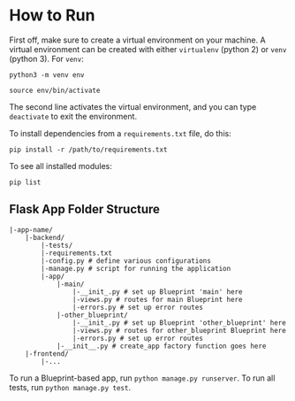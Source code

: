 # How to Run

First off, make sure to create a virtual environment on your machine. A virtual environment can be created with either `virtualenv` (python 2) or `venv` (python 3). For `venv`:

```
python3 -m venv env

source env/bin/activate
```

The second line activates the virtual environment, and you can type `deactivate` to exit the environment.

To install dependencies from a `requirements.txt` file, do this:

```
pip install -r /path/to/requirements.txt
```

To see all installed modules:

```
pip list
```

## Flask App Folder Structure

```
|-app-name/
	|-backend/
		|-tests/
		|-requirements.txt
		|-config.py # define various configurations
		|-manage.py # script for running the application
		|-app/
			|-main/
				|-__init_.py # set up Blueprint 'main' here
				|-views.py # routes for main Blueprint here
				|-errors.py # set up error routes
			|-other_blueprint/
				|-__init_.py # set up Blueprint 'other_blueprint' here
				|-views.py # routes for other_blueprint Blueprint here
				|-errors.py # set up error routes
			|-__init__.py # create_app factory function goes here
	|-frontend/
		|-...
```

To run a Blueprint-based app, run `python manage.py runserver`. To run all tests, run `python manage.py test`.
